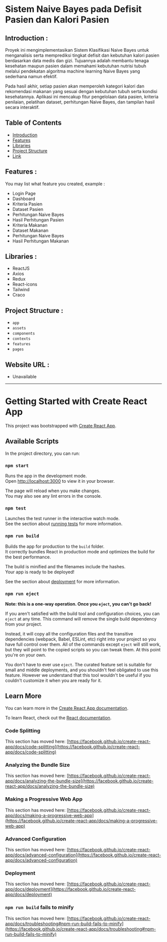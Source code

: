 # Sistem Naive Bayes pada Defisit Pasien dan Kalori Pasien

## <a name="introduction"></a> Introduction :
Proyek ini mengimplementasikan Sistem Klasifikasi Naive Bayes untuk menganalisis serta memprediksi tingkat defisit dan kebutuhan kalori pasien berdasarkan data medis dan gizi.
Tujuannya adalah membantu tenaga kesehatan maupun pasien dalam memahami kebutuhan nutrisi tubuh melalui pendekatan algoritma machine learning Naive Bayes yang sederhana namun efektif.

Pada hasil akhir, setiap pasien akan memperoleh kategori kalori dan rekomendasi makanan yang sesuai dengan kebutuhan tubuh serta kondisi kesehatannya.
Aplikasi ini mencakup fitur pengelolaan data pasien, kriteria penilaian, pelatihan dataset, perhitungan Naive Bayes, dan tampilan hasil secara interaktif.

## Table of Contents

- [Introduction](#introduction)
- [Features](#features)
- [Libraries](#libraries)
- [Project Structure](#project-structures)
- [Link](#link)

## <a name="features"></a> Features :
You may list what feature you created, example :
- Login Page
- Dashboard
- Kriteria Pasien
- Dataset Pasien
- Perhitungan Naive Bayes
- Hasil Perhitungan Pasien
- Kriteria Makanan
- Dataset Makanan
- Perhitungan Naive Bayes
- Hasil Perhitungan Makanan

## <a name="libraries"></a> Libraries :
- ReactJS
- Axios
- Redux
- React-icons
- Tailwind
- Craco

## <a name="project-structures"></a> Project Structure :
* `app`
* `assets`
* `components`
* `contexts`
* `features`
* `pages`

## <a name="link"></a> Website URL :
- Unavailable

<hr>

# Getting Started with Create React App

This project was bootstrapped with [Create React App](https://github.com/facebook/create-react-app).

## Available Scripts

In the project directory, you can run:

### `npm start`

Runs the app in the development mode.\
Open [http://localhost:3000](http://localhost:3000) to view it in your browser.

The page will reload when you make changes.\
You may also see any lint errors in the console.

### `npm test`

Launches the test runner in the interactive watch mode.\
See the section about [running tests](https://facebook.github.io/create-react-app/docs/running-tests) for more information.

### `npm run build`

Builds the app for production to the `build` folder.\
It correctly bundles React in production mode and optimizes the build for the best performance.

The build is minified and the filenames include the hashes.\
Your app is ready to be deployed!

See the section about [deployment](https://facebook.github.io/create-react-app/docs/deployment) for more information.

### `npm run eject`

**Note: this is a one-way operation. Once you `eject`, you can't go back!**

If you aren't satisfied with the build tool and configuration choices, you can `eject` at any time. This command will remove the single build dependency from your project.

Instead, it will copy all the configuration files and the transitive dependencies (webpack, Babel, ESLint, etc) right into your project so you have full control over them. All of the commands except `eject` will still work, but they will point to the copied scripts so you can tweak them. At this point you're on your own.

You don't have to ever use `eject`. The curated feature set is suitable for small and middle deployments, and you shouldn't feel obligated to use this feature. However we understand that this tool wouldn't be useful if you couldn't customize it when you are ready for it.

## Learn More

You can learn more in the [Create React App documentation](https://facebook.github.io/create-react-app/docs/getting-started).

To learn React, check out the [React documentation](https://reactjs.org/).

### Code Splitting

This section has moved here: [https://facebook.github.io/create-react-app/docs/code-splitting](https://facebook.github.io/create-react-app/docs/code-splitting)

### Analyzing the Bundle Size

This section has moved here: [https://facebook.github.io/create-react-app/docs/analyzing-the-bundle-size](https://facebook.github.io/create-react-app/docs/analyzing-the-bundle-size)

### Making a Progressive Web App

This section has moved here: [https://facebook.github.io/create-react-app/docs/making-a-progressive-web-app](https://facebook.github.io/create-react-app/docs/making-a-progressive-web-app)

### Advanced Configuration

This section has moved here: [https://facebook.github.io/create-react-app/docs/advanced-configuration](https://facebook.github.io/create-react-app/docs/advanced-configuration)

### Deployment

This section has moved here: [https://facebook.github.io/create-react-app/docs/deployment](https://facebook.github.io/create-react-app/docs/deployment)

### `npm run build` fails to minify

This section has moved here: [https://facebook.github.io/create-react-app/docs/troubleshooting#npm-run-build-fails-to-minify](https://facebook.github.io/create-react-app/docs/troubleshooting#npm-run-build-fails-to-minify)
